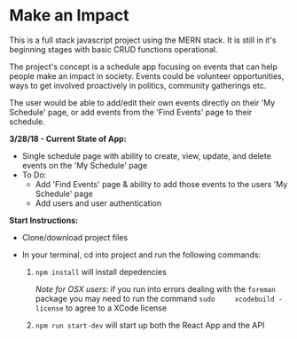 # Make an Impact

This is a full stack javascript project using the MERN stack. It is still in it's beginning stages with basic CRUD functions operational. 

The project's concept is a schedule app focusing on events that can help people make an impact in society. Events could be volunteer opportunities, ways to get involved proactively in politics, community gatherings etc.

The user would be able to add/edit their own events directly on their 'My Schedule' page, or add events from the 'Find Events' page to their schedule.

**3/28/18 - Current State of App:**
- Single schedule page with ability to create, view, update, and delete events on the 'My Schedule' page
- To Do:
    * Add 'Find Events' page & ability to add those events to the users 'My Schedule' page
    * Add users and user authentication


**Start Instructions:**

- Clone/download project files
- In your terminal, cd into project and run the following commands:

  1. `npm install` will install depedencies
      
      *Note for OSX users*: if you run into errors dealing with the `foreman` package you may need to run the command `sudo     xcodebuild -license` to agree to a XCode license
  
  2. `npm run start-dev` will start up both the React App and the API

